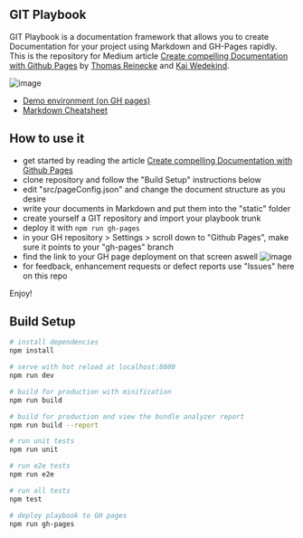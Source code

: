 
## GIT Playbook

GIT Playbook is a documentation framework that allows you to create Documentation for your project using Markdown and GH-Pages rapidly. This is the repository for Medium article <a href="https://medium.com/@thomas.reinecke/create-compelling-documentation-with-github-pages-16e4149efe9e" target="_blank">Create compelling Documentation with Github Pages</a> by <a href="https://github.com/thomasreinecke" target="_blank">Thomas Reinecke</a> and <a href="https://github.com/kaiwedekind" target="_blank">Kai Wedekind</a>. 

![image](https://user-images.githubusercontent.com/35994116/45641683-75532e80-bab6-11e8-81a6-f31ad27f1bf4.png)

* <a href="https://thomasreinecke.github.io/git-playbook/#/playbook" target="_blank">Demo environment (on GH pages)</a>
* <a href="https://github.com/adam-p/markdown-here/wiki/Markdown-Cheatsheet" target="_blank">Markdown Cheatsheet</a>

## How to use it
* get started by reading the article <a href="https://medium.com/@thomas.reinecke/create-compelling-documentation-with-github-pages-16e4149efe9e" target="_blank">Create compelling Documentation with Github Pages</a>
* clone repository and follow the "Build Setup" instructions below
* edit "src/pageConfig.json" and change the document structure as you desire
* write your documents in Markdown and put them into the "static" folder
* create yourself a GIT repository and import your playbook trunk
* deploy it with `npm run gh-pages`
* in your GH repository > Settings > scroll down to "Github Pages", make sure it points to your "gh-pages" branch
* find the link to your GH page deployment on that screen aswell
  ![image](https://user-images.githubusercontent.com/35994116/45642352-36be7380-bab8-11e8-95d5-a014c0422f63.png)
* for feedback, enhancement requests or defect reports use "Issues" here on this repo

Enjoy!

## Build Setup

``` bash
# install dependencies
npm install

# serve with hot reload at localhost:8080
npm run dev

# build for production with minification
npm run build

# build for production and view the bundle analyzer report
npm run build --report

# run unit tests
npm run unit

# run e2e tests
npm run e2e

# run all tests
npm test

# deploy playbook to GH pages
npm run gh-pages
```

